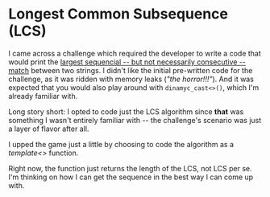 # Longest Common Subsequence (LCS)

I came across a challenge which required the developer to write a code that would print the [largest sequencial -- but not necessarily consecutive -- match](https://en.wikipedia.org/wiki/Longest_common_subsequence_problem) between two strings. I didn't like the initial pre-written code for the challenge, as it was ridden with memory leaks (_"the horror!!!"_). And it was expected that you would also play around with `dinamyc_cast<>()`, which I'm already familiar with.

Long story short: I opted to code just the LCS algorithm since **that** was something I wasn't entirely familiar with -- the challenge's scenario was just a layer of flavor after all.

I upped the game just a little by choosing to code the algorithm as a _template<>_ function.

Right now, the function just returns the length of the LCS, not LCS per se. I'm thinking on how I can get the sequence in the best way I can come up with.
